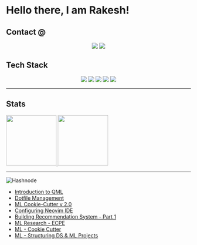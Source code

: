 <!--
<img align="center" width="40%" src="https://github.com/rvbug/rvbug/blob/main/QM.png" /> 
-->
# Hello there, I am Rakesh!


<p align="center"> 
  <!-- <img width="50%" src="" />  -->
</p>

## Contact @
<p align="center"> <img src="https://img.shields.io/badge/Rakesh-00aced.svg?style=flat&logo=linkedin"> 
<img src="https://img.shields.io/badge/Twitter-@rvbugged-181717.svg?style=flat&logo=Twitter"> </p>

## Tech Stack
<p align="center"> 
  <img src="https://img.shields.io/badge/-C-000?&logo=C">
  <img src="https://img.shields.io/badge/-Rust-000?&logo=Rust">
  <img src="https://img.shields.io/badge/-Python-000?&logo=Python">
  <img src="https://img.shields.io/badge/lua-%232C2D72.svg?style-plastic-green&logo=lua&logoColor=white">
<!--  <img src="https://img.shields.io/badge/OCaml-%23E98407.svg?style-plastic-green&logo=ocaml&logoColor=white"> -->
  <img src="https://img.shields.io/badge/swift-F54A2A?style-plastic-green&logo=swift&logoColor=white">
</p>

---
## Stats

<a href="https://rvbug.github.io/"><img height="137px" src="https://github-readme-stats.vercel.app/api?username=rvbug&hide_title=false&hide_border=false&show_icons=true&include_all_commits=true&count_private=true&line_height=21&text_color=000&icon_color=000&bg_color=0,ea6161,ffc64d,fffc4d,52fa5a&theme=graywhite" /><!-- wi*quL3fcV -->    <img height="137px" src="https://github-readme-stats.vercel.app/api/top-langs/?username=rvbug&hide=html&hide_title=true&hide_border=false&layout=compact&langs_count=10&exclude_repo=comp426,Redventures-Movie-Quotes&text_color=000&icon_color=fff&bg_color=0,52fa5a,4dfcff,c64dff&theme=graywhite" /></a>   

<!--
[![GitHub Streak](https://github-readme-streak-stats.herokuapp.com/?user=rvbug&theme=dark)](https://git.io/streak-stats) -->

---

![Hashnode](https://img.shields.io/badge/Hashnode-2962FF?style=for-the-badge&logo=hashnode&logoColor=white)
<!-- BLOG-POST-LIST:START -->

- [Introduction to QML](https://rvbug.hashnode.dev/introduction-to-qml)
- [Dotfile Management](https://rvbug.hashnode.dev/productivity-series-ii-dotfiles)
- [ML Cookie-Cutter v 2.0](https://rvbug.hashnode.dev/ml-cookie-cutter-v-20)
- [Configuring Neovim IDE](https://rvbug.hashnode.dev/configuring-neovim)  
- [Building Recommendation System - Part 1](https://rvbug.hashnode.dev/recommendation-systems-part-i)
- [ML Research - ECPE](https://rvbug.hashnode.dev/ml-research-emotional-cause-pair-extraction-ecpe)
- [ML - Cookie Cutter](https://rvbug.hashnode.dev/ml-cookie-cutter)  
- [ML - Structuring DS & ML Projects](https://rvbug.hashnode.dev/structuring-data-science-and-ml-projects)  

 


<!-- BLOG-POST-LIST:END -->



 <!-- Connect with me 
 <h3 align="left">Connect with me:</h3>
 <p align="left">
  
 <a href="https://twitter.com/rvbugged" target="blank"><img align="center" src="https://github.com/kmhmubin/kmhmubin/blob/master/assets/twitter.svg" alt="rvbugged" height="30" width="30" /></a>
 <a href="https://linkedin.com/in/idinc" target="blank"><img align="center" src="https://github.com/kmhmubin/kmhmubin/blob/master/assets/linkedin.svg" alt="kmhmubin" height="30" width="30" /></a>
 <a href="https://hashnode.com/@kmhmubin" target="blank"><img align="center" src="https://github.com/kmhmubin/kmhmubin/blob/master/assets/hashnode.svg" alt="kmhmubin" height="30" width="30" /></a>
 -->
  
 
